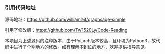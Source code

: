 ### 引用代码地址
源码地址：https://github.com/williamleif/graphsage-simple

引用了修改版：https://github.com/TwT520Ly/Code-Reading

本项目为上述源码的注释版本，由于Pytorch版本较高，且环境为Python3，故代码中进行了个别地方的修改。如有理解不到位的地方，欢迎提供指导意见。



